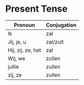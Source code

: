 # Present Tense


| Pronoun           | Conjugation |
| ----------------- | ----------- |
| Ik                | zal         |
| Jij, je, u        | zal/zult    |
| Hij, zij, ze, het | zal         |
| Wij, we           | zullen      |
| jullie            | zullen      |
| zij, ze           | zullen      |
